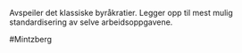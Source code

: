 Avspeiler det klassiske byråkratier. Legger opp til mest mulig standardisering av selve arbeidsoppgavene.

#Mintzberg 